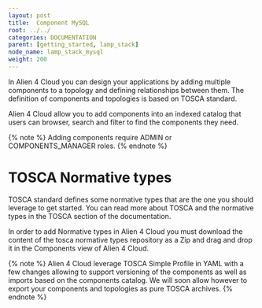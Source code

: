 ```yaml
---
layout: post
title:  Component MySQL
root: ../../
categories: DOCUMENTATION
parent: [getting_started, lamp_stack]
node_name: lamp_stack_mysql
weight: 200
---
```


In Alien 4 Cloud you can design your applications by adding multiple components to a topology and defining relationships between them. The definition of components and topologies is based on TOSCA standard.

Alien 4 Cloud allow you to add components into an indexed catalog that users can browser, search and filter to find the components they need.

{% note %}
Adding components require ADMIN or COMPONENTS_MANAGER roles.
{% endnote %}

# TOSCA Normative types

TOSCA standard defines some normative types that are the one you should leverage to get started. You can read more about TOSCA and the normative types in the TOSCA section of the documentation.

In order to add Normative types in Alien 4 Cloud you must download the content of the tosca normative types repository as a Zip and drag and drop it in the Components view of Alien 4 Cloud.

{% note %}
Alien 4 Cloud leverage TOSCA Simple Profile in YAML with a few changes allowing to support versioning of the components as well as imports based on the components catalog.
We will soon allow however to export your components and topologies as pure TOSCA archives.
{% endnote %}
